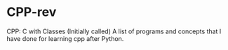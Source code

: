 # CPP-rev
CPP: C with Classes (Initially called)
A list of programs and concepts that I have done for learning cpp after Python.

